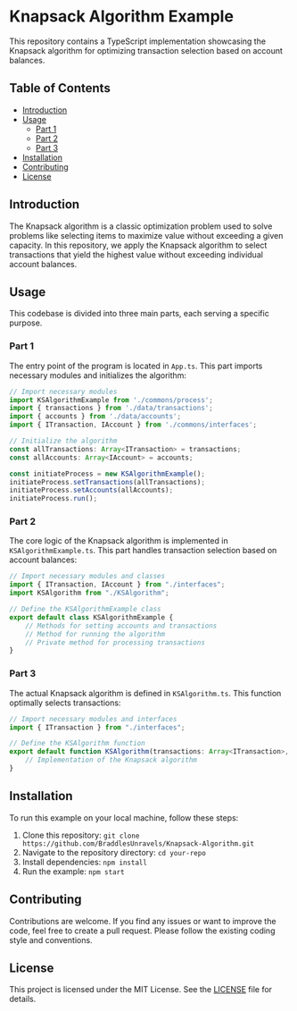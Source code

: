 # Knapsack Algorithm Example

This repository contains a TypeScript implementation showcasing the Knapsack algorithm for optimizing transaction selection based on account balances.

## Table of Contents

- [Introduction](#introduction)
- [Usage](#usage)
  - [Part 1](#part-1)
  - [Part 2](#part-2)
  - [Part 3](#part-3)
- [Installation](#installation)
- [Contributing](#contributing)
- [License](#license)

## Introduction

The Knapsack algorithm is a classic optimization problem used to solve problems like selecting items to maximize value without exceeding a given capacity. In this repository, we apply the Knapsack algorithm to select transactions that yield the highest value without exceeding individual account balances.

## Usage

This codebase is divided into three main parts, each serving a specific purpose.

### Part 1

The entry point of the program is located in `App.ts`. This part imports necessary modules and initializes the algorithm:

```typescript
// Import necessary modules
import KSAlgorithmExample from './commons/process';
import { transactions } from './data/transactions';
import { accounts } from './data/accounts';
import { ITransaction, IAccount } from './commons/interfaces';

// Initialize the algorithm
const allTransactions: Array<ITransaction> = transactions;
const allAccounts: Array<IAccount> = accounts;

const initiateProcess = new KSAlgorithmExample();
initiateProcess.setTransactions(allTransactions); 
initiateProcess.setAccounts(allAccounts);
initiateProcess.run();
```

### Part 2

The core logic of the Knapsack algorithm is implemented in `KSAlgorithmExample.ts`. This part handles transaction selection based on account balances:

```typescript
// Import necessary modules and classes
import { ITransaction, IAccount } from "./interfaces";
import KSAlgorithm from "./KSAlgorithm";

// Define the KSAlgorithmExample class
export default class KSAlgorithmExample {
    // Methods for setting accounts and transactions
    // Method for running the algorithm
    // Private method for processing transactions
}
```

### Part 3

The actual Knapsack algorithm is defined in `KSAlgorithm.ts`. This function optimally selects transactions:

```typescript
// Import necessary modules and interfaces
import { ITransaction } from "./interfaces";

// Define the KSAlgorithm function
export default function KSAlgorithm(transactions: Array<ITransaction>, accountBalance: number) {
    // Implementation of the Knapsack algorithm
}
```

## Installation

To run this example on your local machine, follow these steps:

1. Clone this repository: `git clone https://github.com/BraddlesUnravels/Knapsack-Algorithm.git`
2. Navigate to the repository directory: `cd your-repo`
3. Install dependencies: `npm install`
4. Run the example: `npm start`

## Contributing

Contributions are welcome. If you find any issues or want to improve the code, feel free to create a pull request. Please follow the existing coding style and conventions.

## License

This project is licensed under the MIT License. See the [LICENSE](LICENSE) file for details.
```